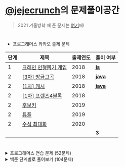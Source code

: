 # [@jejecrunch](https://github.com/jejecrunch)의 문제풀이공간

> 2021 겨울방학 때 푼 문제는 [여기](https://github.com/jejecrunch/2021-winter-kakao/blob/main/jejecrunch)에!

#

-   프로그래머스 카카오 출제 문제

| 단계 | 제목                                                                             | 출제연도 | 풀이 여부                                                                                           |
| ---- | -------------------------------------------------------------------------------- | -------- | --------------------------------------------------------------------------------------------------- |
| 1    | [크레인 인형뽑기 게임](https://programmers.co.kr/learn/courses/30/lessons/64061) | 2018     | [**js**](https://github.com/jejecrunch/2022/blob/main/jejecrunch/programmers/javascript/64061.java) |
| 2    | [[3차] 방금그곡](https://programmers.co.kr/learn/courses/30/lessons/17684)       | 2018     | [**java**](https://github.com/jejecrunch/2022/blob/main/jejecrunch/programmers/java/17684.java)     |
| 2    | [[1차] 캐시](https://programmers.co.kr/learn/courses/30/lessons/17680)           | 2018     | [**java**](https://github.com/jejecrunch/2022/blob/main/jejecrunch/programmers/java/17680.java)     |
| 2    | [[1차] 프렌즈4블록](https://programmers.co.kr/learn/courses/30/lessons/17684)    | 2018     |                                                                                                     |
| 2    | [후보키](https://programmers.co.kr/learn/courses/30/lessons/17684)               | 2019     |                                                                                                     |
| 2    | [튜플](https://programmers.co.kr/learn/courses/30/lessons/17684)                 | 2019     |                                                                                                     |
| 2    | [수식 최대화](https://programmers.co.kr/learn/courses/30/lessons/17684)          | 2020     |                                                                                                     |
|      |                                                                                  |          | **3**                                                                                               |

#

<details>
<summary>프로그래머스 연습 문제 (52문제)</summary>
<div markdown="1">

| 카테고리 | 제목                                                                                     | 풀이 여부                                                                                                    |
| -------- | ---------------------------------------------------------------------------------------- | ------------------------------------------------------------------------------------------------------------ |
|          | [직사각형 별찍기](https://programmers.co.kr/learn/courses/30/lessons/12969)              | [**js**](https://github.com/jejecrunch/2022/blob/main/jejecrunch/programmers/javascript/12969.js)            |
|          | [x만큼 간격이 있는 n개의 숫자](https://programmers.co.kr/learn/courses/30/lessons/12954) | [**js**](https://github.com/jejecrunch/2022/blob/main/jejecrunch/programmers/javascript/12954.js)            |
|          | [행렬의 덧셈](https://programmers.co.kr/learn/courses/30/lessons/12950)                  | [**js**](https://github.com/jejecrunch/2022/blob/main/jejecrunch/programmers/javascript/12950.java)          |
|          | [핸드폰 번호 가리기](https://programmers.co.kr/learn/courses/30/lessons/12948)           | [**js**](https://github.com/jejecrunch/2022/blob/main/jejecrunch/programmers/javascript/12948.js)            |
|          | [하샤드 수](https://programmers.co.kr/learn/courses/30/lessons/12947)                    | [**js**](https://github.com/jejecrunch/2022/blob/main/jejecrunch/programmers/javascript/12947.js)            |
|          | [평균 구하기](https://programmers.co.kr/learn/courses/30/lessons/12944)                  | [**js**](https://github.com/jejecrunch/2022/blob/main/jejecrunch/programmers/javascript/12944.js)            |
|          | [콜라츠 추측](https://programmers.co.kr/learn/courses/30/lessons/12943)                  | [**js**](https://github.com/jejecrunch/2022/blob/main/jejecrunch/programmers/javascript/12943.js)            |
|          | [최대공약수와 최소공배수](https://programmers.co.kr/learn/courses/30/lessons/12940)      | [**js**](https://github.com/jejecrunch/2022/blob/main/jejecrunch/programmers/javascript/12940.js)            |
|          | [짝수와 홀수](https://programmers.co.kr/learn/courses/30/lessons/12937)                  | [**js**](https://github.com/jejecrunch/2022/blob/main/jejecrunch/programmers/javascript/12937.js)            |
|          | [제일 작은 수 제거하기](https://programmers.co.kr/learn/courses/30/lessons/12935)        | [**js**](https://github.com/jejecrunch/2022/blob/main/jejecrunch/programmers/javascript/12935.js)            |
|          | [정수 제곱근 판별](https://programmers.co.kr/learn/courses/30/lessons/12934)             | [**js**](https://github.com/jejecrunch/2022/blob/main/jejecrunch/programmers/javascript/12934.js)            |
|          | [정수 내림차순으로 배치하기](https://programmers.co.kr/learn/courses/30/lessons/12933)   | [**js**](https://github.com/jejecrunch/2022/blob/main/jejecrunch/programmers/javascript/12933.js)            |
|          | [자연수 뒤집어 배열로 만들기](https://programmers.co.kr/learn/courses/30/lessons/12932)  | [**js**](https://github.com/jejecrunch/2022/blob/main/jejecrunch/programmers/javascript/12932.js)            |
|          | [자릿수 더하기](https://programmers.co.kr/learn/courses/30/lessons/12931)                | [**js**](https://github.com/jejecrunch/2022/blob/main/jejecrunch/programmers/javascript/12931.js)            |
|          | [이상한 문자 만들기](https://programmers.co.kr/learn/courses/30/lessons/12930)           | [**js**](https://github.com/jejecrunch/2022/blob/main/jejecrunch/programmers/javascript/12930.js)            |
|          | [약수의 합](https://programmers.co.kr/learn/courses/30/lessons/12928)                    | [**js**](https://github.com/jejecrunch/2022/blob/main/jejecrunch/programmers/javascript/12928.js)            |
|          | [시저 암호](https://programmers.co.kr/learn/courses/30/lessons/12926)                    | [**js**](https://github.com/jejecrunch/2022/blob/main/jejecrunch/programmers/javascript/12926.js)            |
|          | [문자열을 정수로 바꾸기](https://programmers.co.kr/learn/courses/30/lessons/12925)       | [**js**](https://github.com/jejecrunch/2022/blob/main/jejecrunch/programmers/javascript/javascript/12925.js) |
|          | [수박수박수박수박수박수?](https://programmers.co.kr/learn/courses/30/lessons/12922)      | [**js**](https://github.com/jejecrunch/2022/blob/main/jejecrunch/programmers/javascript/javascript/12922.js) |
|          | [소수 찾기](https://programmers.co.kr/learn/courses/30/lessons/12921)                    | [**js**](https://github.com/jejecrunch/2022/blob/main/jejecrunch/programmers/javascript/12921.js)            |
|          | [서울에서 김서방 찾기](https://programmers.co.kr/learn/courses/30/lessons/12919)         | [**js**](https://github.com/jejecrunch/2022/blob/main/jejecrunch/programmers/javascript/12919.js)            |
|          | [문자열 다루기 기본](https://programmers.co.kr/learn/courses/30/lessons/12918)           | [**js**](https://github.com/jejecrunch/2022/blob/main/jejecrunch/programmers/javascript/12918.js)            |
|          | [문자열 내림차순으로 배치하기](https://programmers.co.kr/learn/courses/30/lessons/12917) | [**js**](https://github.com/jejecrunch/2022/blob/main/jejecrunch/programmers/javascript/12917.js)            |
|          | [문자열 내 p와 y의 개수](https://programmers.co.kr/learn/courses/30/lessons/12916)       | [**js**](https://github.com/jejecrunch/2022/blob/main/jejecrunch/programmers/javascript/12916.js)            |
|          | [문자열 내 마음대로 정렬하기](https://programmers.co.kr/learn/courses/30/lessons/12915)  | [**js**](https://github.com/jejecrunch/2022/blob/main/jejecrunch/programmers/javascript/12915.js)            |
|          | [두 정수 사이의 합](https://programmers.co.kr/learn/courses/30/lessons/12912)            | [**js**](https://github.com/jejecrunch/2022/blob/main/jejecrunch/programmers/javascript/12912.js)            |
|          | [나누어 떨어지는 숫자 배열](https://programmers.co.kr/learn/courses/30/lessons/12910)    | [**js**](https://github.com/jejecrunch/2022/blob/main/jejecrunch/programmers/javascript/12910.js)            |
|          | [같은 숫자는 싫어](https://programmers.co.kr/learn/courses/30/lessons/12906)             | [**js**](https://github.com/jejecrunch/2022/blob/main/jejecrunch/programmers/javascript/12906.js)            |
|          | [가운데 글자 가져오기](https://programmers.co.kr/learn/courses/30/lessons/12903)         | [**js**](https://github.com/jejecrunch/2022/blob/main/jejecrunch/programmers/javascript/12903.js)            |
|          | [부족한 금액 계산하기](https://programmers.co.kr/learn/courses/30/lessons/82612)         | [**js**](https://github.com/jejecrunch/2022/blob/main/jejecrunch/programmers/javascript/82612.js)            |
|          | [나머지가 1이 되는 수 찾기](https://programmers.co.kr/learn/courses/30/lessons/87389)    | [**js**](https://github.com/jejecrunch/2022/blob/main/jejecrunch/programmers/javascript/87389.js)            |
|          | [최소직사각형](https://programmers.co.kr/learn/courses/30/lessons/86491)                 | [**js**](https://github.com/jejecrunch/2022/blob/main/jejecrunch/programmers/javascript/86491.js)            |
|          | [2016년](https://programmers.co.kr/learn/courses/30/lessons/12901)                       | [**js**](https://github.com/jejecrunch/2022/blob/main/jejecrunch/programmers/javascript/12901.js)            |
|          | [예산](https://programmers.co.kr/learn/courses/30/lessons/12982)                         | [**js**](https://github.com/jejecrunch/2022/blob/main/jejecrunch/programmers/javascript/12982.js)            |
|          | [두 개 뽑아서 더하기](https://programmers.co.kr/learn/courses/30/lessons/68644)          | [**js**](https://github.com/jejecrunch/2022/blob/main/jejecrunch/programmers/javascript/68644.js)            |
|          | [3진법 뒤집기](https://programmers.co.kr/learn/courses/30/lessons/68935)                 | [**js**](https://github.com/jejecrunch/2022/blob/main/jejecrunch/programmers/javascript/68935.js)            |
|          | [약수의 개수와 덧셈](https://programmers.co.kr/learn/courses/30/lessons/77884)           | [**js**](https://github.com/jejecrunch/2022/blob/main/jejecrunch/programmers/javascript/77884.js)            |
|          | [체육복](https://programmers.co.kr/learn/courses/30/lessons/42862)                       | [**js**](https://github.com/jejecrunch/2022/blob/main/jejecrunch/programmers/javascript/42862.js)            |
|          | [모의고사](https://programmers.co.kr/learn/courses/30/lessons/42840)                     | [**js**](https://github.com/jejecrunch/2022/blob/main/jejecrunch/programmers/javascript/42840.js)            |
|          | [K번째수](https://programmers.co.kr/learn/courses/30/lessons/42748)                      | [**js**](https://github.com/jejecrunch/2022/blob/main/jejecrunch/programmers/javascript/42748.js)            |
|          | [완주하지 못한 선수](https://programmers.co.kr/learn/courses/30/lessons/42576)           | [**js**](https://github.com/jejecrunch/2022/blob/main/jejecrunch/programmers/javascript/42576.js)            |
|          | [소수 만들기](https://programmers.co.kr/learn/courses/30/lessons/12977)                  | [**js**](https://github.com/jejecrunch/2022/blob/main/jejecrunch/programmers/javascript/12977.js)            |
|          | [내적](https://programmers.co.kr/learn/courses/30/lessons/70128)                         | [**js**](https://github.com/jejecrunch/2022/blob/main/jejecrunch/programmers/javascript/70128.js)            |
|          | [음양 더하기](https://programmers.co.kr/learn/courses/30/lessons/76501)                  | [**js**](https://github.com/jejecrunch/2022/blob/main/jejecrunch/programmers/javascript/76501.js)            |
|          | [없는 숫자 더하기](https://programmers.co.kr/learn/courses/30/lessons/86051)             | [**js**](https://github.com/jejecrunch/2022/blob/main/jejecrunch/programmers/javascript/86051.js)            |
|          | [로또의 최고 순위와 최저 순위](https://programmers.co.kr/learn/courses/30/lessons/77484) | [**js**](https://github.com/jejecrunch/2022/blob/main/jejecrunch/programmers/javascript/77484.js)            |
|          | [줄 서는 방법](https://programmers.co.kr/learn/courses/30/lessons/12936)                 | [**java**](https://github.com/jejecrunch/2022/blob/main/jejecrunch/programmers/java/12936.java)              |
|          | [야근 지수](https://programmers.co.kr/learn/courses/30/lessons/12927)                    | [**java**](https://github.com/jejecrunch/2022/blob/main/jejecrunch/programmers/java/12927.java)              |
|          | [멀리 뛰기](https://programmers.co.kr/learn/courses/30/lessons/12914)                    | [**java**](https://github.com/jejecrunch/2022/blob/main/jejecrunch/programmers/java/12914.java)              |
|          | [이중 우선순위 큐](https://programmers.co.kr/learn/courses/30/lessons/42628)             | [**java**](https://github.com/jejecrunch/2022/blob/main/jejecrunch/programmers/java/42628.java)              |
|          | [2 x n 타일링](https://programmers.co.kr/learn/courses/30/lessons/12900)                 | [**java**](https://github.com/jejecrunch/2022/blob/main/jejecrunch/programmers/java/12900.java)              |
| 힙       | [더 맵게](https://programmers.co.kr/learn/courses/30/lessons/42626)                      | [**javaO**](https://github.com/jejecrunch/2022/blob/main/jejecrunch/programmers/java/42626.java)             |

</div>
</details>

<details>
<summary>백준 단계별로 풀어보기 (104문제)</summary>
<div markdown="1">

| 카테고리 | 제목                                                                            | 풀이 여부                                                                                                              |
| -------- | ------------------------------------------------------------------------------- | ---------------------------------------------------------------------------------------------------------------------- |
|          | [엄청난 부자2](https://www.acmicpc.net/problem/1271)                            | [**java**](https://github.com/jejecrunch/2022/blob/main/jejecrunch/BAEKJOON/java/SuperRich2_1271.java)                 |
|          | [16진수](https://www.acmicpc.net/problem/1550)                                  | [**java**](https://github.com/jejecrunch/2022/blob/main/jejecrunch/BAEKJOON/java/Hexadecimal_1550.java)                |
|          | [긴자리 계산](https://www.acmicpc.net/problem/2338)                             | [**java**](https://github.com/jejecrunch/2022/blob/main/jejecrunch/BAEKJOON/java/LongDigitClaculation_2338.java)       |
|          | [검증수](https://www.acmicpc.net/problem/2475)                                  | [**java**](https://github.com/jejecrunch/2022/blob/main/jejecrunch/BAEKJOON/java/NumberOfVerifications_2475.java)      |
|          | [파티가 끝나고 난 뒤](https://www.acmicpc.net/problem/2845)                     | [**java**](https://github.com/jejecrunch/2022/blob/main/jejecrunch/BAEKJOON/java/AfterParty_2845.java)                 |
|          | [저작권](https://www.acmicpc.net/problem/2914)                                  | [**java**](https://github.com/jejecrunch/2022/blob/main/jejecrunch/BAEKJOON/java/Copyright_2914.java)                  |
|          | [킹, 퀸, 룩, 비숍, 나이트, 폰](https://www.acmicpc.net/problem/3003)            | [**java**](https://github.com/jejecrunch/2022/blob/main/jejecrunch/BAEKJOON/java/KQLBNP_3003.java)                     |
|          | [R2](https://www.acmicpc.net/problem/3046)                                      | [**java**](https://github.com/jejecrunch/2022/blob/main/jejecrunch/BAEKJOON/java/R2_3046.java)                         |
|          | [웰컴](https://www.acmicpc.net/problem/5337)                                    | [**java**](https://github.com/jejecrunch/2022/blob/main/jejecrunch/BAEKJOON/java/Welcome_5337.java)                    |
|          | [마이크로소프트 로고](https://www.acmicpc.net/problem/5338)                     | [**java**](https://github.com/jejecrunch/2022/blob/main/jejecrunch/BAEKJOON/java/java/MicrosoftLogo_5338.java)         |
|          | [콜센터](https://www.acmicpc.net/problem/5339)                                  | [**java**](https://github.com/jejecrunch/2022/blob/main/jejecrunch/BAEKJOON/java/CallCenter_5339.java)                 |
|          | [카드 게임](https://www.acmicpc.net/problem/5522)                               | [**java**](https://github.com/jejecrunch/2022/blob/main/jejecrunch/BAEKJOON/java/CardGame_5522.java)                   |
|          | [심부름 가는 길](https://www.acmicpc.net/problem/5554)                          | [**java**](https://github.com/jejecrunch/2022/blob/main/jejecrunch/BAEKJOON/java/Errand_5554.java)                     |
|          | [Next in line](https://www.acmicpc.net/problem/6749)                            | [**java**](https://github.com/jejecrunch/2022/blob/main/jejecrunch/BAEKJOON/java/NextInLine_6749.java)                 |
|          | [Plane](https://www.acmicpc.net/problem/8370)                                   | [**java**](https://github.com/jejecrunch/2022/blob/main/jejecrunch/BAEKJOON/java/Plane_8370.java)                      |
|          | [Julka](https://www.acmicpc.net/problem/8437)                                   | [**java**](https://github.com/jejecrunch/2022/blob/main/jejecrunch/BAEKJOON/java/Julka_8437.java)                      |
|          | [Zadanie próbne 2](https://www.acmicpc.net/problem/8871)                        | [**java**](https://github.com/jejecrunch/2022/blob/main/jejecrunch/BAEKJOON/java/ZadanieProbne2_8871.java)             |
|          | [스타워즈 로고](https://www.acmicpc.net/problem/9653)                           | [**java**](https://github.com/jejecrunch/2022/blob/main/jejecrunch/BAEKJOON/java/StarwarsLogo_9653.java)               |
|          | [나부 함대 데이터](https://www.acmicpc.net/problem/9654)                        | [**java**](https://github.com/jejecrunch/2022/blob/main/jejecrunch/BAEKJOON/java/NabuPlanet_9654.java)                 |
|          | [NFC West vs North](https://www.acmicpc.net/problem/10170)                      | [**java**](https://github.com/jejecrunch/2022/blob/main/jejecrunch/BAEKJOON/java/NFCWestvsNorth_10170.java)            |
|          | [오늘 날짜](https://www.acmicpc.net/problem/10699)                              | [**java**](https://github.com/jejecrunch/2022/blob/main/jejecrunch/BAEKJOON/java/Today_10699.java)                     |
|          | [한글 2](https://www.acmicpc.net/problem/11283)                                 | [**java**](https://github.com/jejecrunch/2022/blob/main/jejecrunch/BAEKJOON/java/Hangul2_11283.java)                   |
|          | [꼬마 정민](https://www.acmicpc.net/problem/11382)                              | [**java**](https://github.com/jejecrunch/2022/blob/main/jejecrunch/BAEKJOON/java/BoyJM_11382.java)                     |
|          | [고려대는 사랑입니다](https://www.acmicpc.net/problem/11942)                    | [**java**](https://github.com/jejecrunch/2022/blob/main/jejecrunch/BAEKJOON/java/KUniv_11942.java)                     |
|          | [큰 수 곱셈](https://www.acmicpc.net/problem/13277)                             | [**java**](https://github.com/jejecrunch/2022/blob/main/jejecrunch/BAEKJOON/java/BigNumberBy_13277.java)               |
|          | [와이버스 부릉부릉](https://www.acmicpc.net/problem/14645)                      | [**java**](https://github.com/jejecrunch/2022/blob/main/jejecrunch/BAEKJOON/java/YBus_14645.java)                      |
|          | [나는 행복합니다~](https://www.acmicpc.net/problem/14652)                       | [**java**](https://github.com/jejecrunch/2022/blob/main/jejecrunch/BAEKJOON/java/IamHappy_14652.java)                  |
|          | [큰 수 (BIG)](https://www.acmicpc.net/problem/14928)                            | [**java**](https://github.com/jejecrunch/2022/blob/main/jejecrunch/BAEKJOON/java/BigNumber_14928_.java)                |
|          | [Vera and Outfits](https://www.acmicpc.net/problem/15439)                       | [**java**](https://github.com/jejecrunch/2022/blob/main/jejecrunch/BAEKJOON/java/VeraAndOutfits_15439.java)            |
|          | [조별과제를 하려는데 조장이 사라졌다](https://www.acmicpc.net/problem/15727)    | [**java**](https://github.com/jejecrunch/2022/blob/main/jejecrunch/BAEKJOON/java/DisapearLeader_15727.java)            |
|          | [나는 누구인가](https://www.acmicpc.net/problem/15733)                          | [**java**](https://github.com/jejecrunch/2022/blob/main/jejecrunch/BAEKJOON/java/WhoAmI_15733.java)                    |
|          | [A+B - 9](https://www.acmicpc.net/problem/15740)                                | [**java**](https://github.com/jejecrunch/2022/blob/main/jejecrunch/BAEKJOON/java/APlusB9_15740.java)                   |
|          | [수학은 체육과목 입니다](https://www.acmicpc.net/problem/15894)                 | [**java**](https://github.com/jejecrunch/2022/blob/main/jejecrunch/BAEKJOON/java/MathIsSports_15894.java)              |
|          | [새로운 시작](https://www.acmicpc.net/problem/15962)                            | [**java**](https://github.com/jejecrunch/2022/blob/main/jejecrunch/BAEKJOON/java/NewStart_15962.java)                  |
|          | [이상한 기호](https://www.acmicpc.net/problem/15964)                            | [**java**](https://github.com/jejecrunch/2022/blob/main/jejecrunch/BAEKJOON/java/StrangeEmoji_15964.java)              |
|          | [오늘의 날짜는?](https://www.acmicpc.net/problem/16170)                         | [**java**](https://github.com/jejecrunch/2022/blob/main/jejecrunch/BAEKJOON/java/TodayDate_161700.java)                |
|          | [홍익대학교](https://www.acmicpc.net/problem/16394)                             | [**java**](https://github.com/jejecrunch/2022/blob/main/jejecrunch/BAEKJOON/java/HongikUniv_16394.java)                |
|          | [제리와 톰](https://www.acmicpc.net/problem/16430)                              | [**java**](https://github.com/jejecrunch/2022/blob/main/jejecrunch/BAEKJOON/java/JerryAndTom_16430.java)               |
|          | [달달함이 넘쳐흘러](https://www.acmicpc.net/problem/17256)                      | [**java**](https://github.com/jejecrunch/2022/blob/main/jejecrunch/BAEKJOON/java/MuchSweet_17256.java)                 |
|          | [엔드게임 스포일러](https://www.acmicpc.net/problem/17295)                      | [**java**](https://github.com/jejecrunch/2022/blob/main/jejecrunch/BAEKJOON/java/EndgameSpoiler_17295.java)            |
|          | [스타후르츠](https://www.acmicpc.net/problem/17496)                             | [**java**](https://github.com/jejecrunch/2022/blob/main/jejecrunch/BAEKJOON/java/StarFruits_17496.java)                |
|          | [Арифметическая магия](https://www.acmicpc.net/problem/18906)                   | [**java**](https://github.com/jejecrunch/2022/blob/main/jejecrunch/BAEKJOON/java/Artithmetic_18096.java)               |
|          | [Rats](https://www.acmicpc.net/problem/18301)                                   | [**java**](https://github.com/jejecrunch/2022/blob/main/jejecrunch/BAEKJOON/java/Rats_18301.java)                      |
|          | [Site Score](https://www.acmicpc.net/problem/20254)                             | [**java**](https://github.com/jejecrunch/2022/blob/main/jejecrunch/BAEKJOON/java/SiteScore_20254.java)                 |
|          | [세금](https://www.acmicpc.net/problem/20492)                                   | [**java**](https://github.com/jejecrunch/2022/blob/main/jejecrunch/BAEKJOON/java/Tax_20492.java)                       |
|          | [Bottle Return](https://www.acmicpc.net/problem/21300)                          | [**java**](https://github.com/jejecrunch/2022/blob/main/jejecrunch/BAEKJOON/java/BottleReturn_21300.java)              |
|          | [Multiply](https://www.acmicpc.net/problem/22193)                               | [**java**](https://github.com/jejecrunch/2022/blob/main/jejecrunch/BAEKJOON/java/Multyply_22193.java)                  |
|          | [The World Responds](https://www.acmicpc.net/problem/23234)                     | [**java**](https://github.com/jejecrunch/2022/blob/main/jejecrunch/BAEKJOON/java/TheWorldResponds_23234.java)          |
|          | [余り (Remainder)](https://www.acmicpc.net/problem/24078)                       | [**java**](https://github.com/jejecrunch/2022/blob/main/jejecrunch/BAEKJOON/java/Amari_24078.java)                     |
|          | [立方体 (Cube)](https://www.acmicpc.net/problem/24082)                          | [**java**](https://github.com/jejecrunch/2022/blob/main/jejecrunch/BAEKJOON/java/Riltupoutai_24082.java)               |
|          | [身長 (Height)](https://www.acmicpc.net/problem/24086)                          | [**java**](https://github.com/jejecrunch/2022/blob/main/jejecrunch/BAEKJOON/java/Shinchou_24086.java)                  |
|          | [Affischutskicket](https://www.acmicpc.net/problem/24183)                       | [**java**](https://github.com/jejecrunch/2022/blob/main/jejecrunch/BAEKJOON/java/Affischutskicket_24183.java)          |
|          | [Double Crypt 1](https://www.acmicpc.net/problem/24218)                         |                                                                                                                        |
|          | [알고리즘 수업 - 알고리즘의 수행 시간 1](https://www.acmicpc.net/problem/24262) | [**java**](https://github.com/jejecrunch/2022/blob/main/jejecrunch/BAEKJOON/java/AlgorhythmTime1_24262.java)           |
|          | [РАВЕНСТВО](https://www.acmicpc.net/problem/24309)                              | [**java**](https://github.com/jejecrunch/2022/blob/main/jejecrunch/BAEKJOON/java/РАВЕНСТВО_24309.java)                 |
|          | [Cupcake Party](https://www.acmicpc.net/problem/24568)                          | [**java**](https://github.com/jejecrunch/2022/blob/main/jejecrunch/BAEKJOON/java/CupcakeParty_24568.java)              |
|          | [TV 크기](https://www.acmicpc.net/problem/1297)                                 | [**java**](https://github.com/jejecrunch/2022/blob/main/jejecrunch/BAEKJOON/java/TVSize_1297.java)                     |
|          | [사파리월드](https://www.acmicpc.net/problem/2420)                              | [**java**](https://github.com/jejecrunch/2022/blob/main/jejecrunch/BAEKJOON/java/Safariworld_2420.java)                |
|          | [인공지능 시계](https://www.acmicpc.net/problem/2530)                           | [**java**](https://github.com/jejecrunch/2022/blob/main/jejecrunch/BAEKJOON/java/AIClock_2530.java)                    |
|          | [세수정렬](https://www.acmicpc.net/problem/2752)                                | [**java**](https://github.com/jejecrunch/2022/blob/main/jejecrunch/BAEKJOON/java/ThreeNumbersSort_2752.java)           |
|          | [체스판 조각](https://www.acmicpc.net/problem/3004)                             | [**java**](https://github.com/jejecrunch/2022/blob/main/jejecrunch/BAEKJOON/java/PieceOfChess_3004.java)               |
|          | [AFC 윔블던](https://www.acmicpc.net/problem/4299)                              | [**java**](https://github.com/jejecrunch/2022/blob/main/jejecrunch/BAEKJOON/java/AFCWhimbledon_4299.java)              |
|          | [방학 숙제](https://www.acmicpc.net/problem/4299)                               | [**java**](https://github.com/jejecrunch/2022/blob/main/jejecrunch/BAEKJOON/java/VacationWork_4299.java)               |
|          | [상근날드](https://www.acmicpc.net/problem/5543)                                | [**java**](https://github.com/jejecrunch/2022/blob/main/jejecrunch/BAEKJOON/java/SGNard_5543.java)                     |
|          | [A/B - 2](https://www.acmicpc.net/problem/15792)                                | [**java**](https://github.com/jejecrunch/2022/blob/main/jejecrunch/BAEKJOON/java/ADivideB2_15792.java)                 |
|          | [타임 카드](https://www.acmicpc.net/problem/5575)                               | [**java**](https://github.com/jejecrunch/2022/blob/main/jejecrunch/BAEKJOON/java/TimeCard_5575.java)                   |
|          | [시험 점수](https://www.acmicpc.net/problem/5596)                               | [**java**](https://github.com/jejecrunch/2022/blob/main/jejecrunch/BAEKJOON/java/TestScore_5596.java)                  |
|          | [17배](https://www.acmicpc.net/problem/5893)                                    | [**java**](https://github.com/jejecrunch/2022/blob/main/jejecrunch/BAEKJOON/java/Multiply17_5893.java)                 |
|          | [Contest Timing](https://www.acmicpc.net/problem/5928)                          | [**java**](https://github.com/jejecrunch/2022/blob/main/jejecrunch/BAEKJOON/java/ContestTiming_5928.java)              |
|          | [Speed fines are not fine!](https://www.acmicpc.net/problem/6763)               | [**java**](https://github.com/jejecrunch/2022/blob/main/jejecrunch/BAEKJOON/java/SpeedFinesAreNotFine_6763.java)       |
|          | [Sounds fishy!](https://www.acmicpc.net/problem/6764)                           | [**java**](https://github.com/jejecrunch/2022/blob/main/jejecrunch/BAEKJOON/java/SoundsFishy_6764.java)                |
|          | [Which Alien?](https://www.acmicpc.net/problem/6778)                            | [**java**](https://github.com/jejecrunch/2022/blob/main/jejecrunch/BAEKJOON/java/WhichAlien_6778.java)                 |
|          | [ISBN](https://www.acmicpc.net/problem/6810)                                    | [**java**](https://github.com/jejecrunch/2022/blob/main/jejecrunch/BAEKJOON/java/ISBN_6810.java)                       |
|          | [Tabliczka](https://www.acmicpc.net/problem/8674)                               | [**java**](https://github.com/jejecrunch/2022/blob/main/jejecrunch/BAEKJOON/java/Tabliczka_8674.java)                  |
|          | [Koszykarz](https://www.acmicpc.net/problem/8710)                               | [**java**](https://github.com/jejecrunch/2022/blob/main/jejecrunch/BAEKJOON/java/Koszykarz_8710.java)                  |
|          | [Bałwanek](https://www.acmicpc.net/problem/8718)                                | [**java**](https://github.com/jejecrunch/2022/blob/main/jejecrunch/BAEKJOON/java/Balwanek_8718.java)                   |
|          | [Patyki](https://www.acmicpc.net/problem/8723)                                  | [**java**](https://github.com/jejecrunch/2022/blob/main/jejecrunch/BAEKJOON/java/Patyki_8723.java)                     |
|          | [삼각형 외우기](https://www.acmicpc.net/problem/10101)                          | [**java**](https://github.com/jejecrunch/2022/blob/main/jejecrunch/BAEKJOON/java/MemorizeTriangle_10101.java)          |
|          | [과자](https://www.acmicpc.net/problem/10156)                                   | [**java**](https://github.com/jejecrunch/2022/blob/main/jejecrunch/BAEKJOON/java/Snack_10156.java)                     |
|          | [전자레인지](https://www.acmicpc.net/problem/10162)                             | [**java**](https://github.com/jejecrunch/2022/blob/main/jejecrunch/BAEKJOON/java/Microwave.java)                       |
|          | [수도 요금](https://www.acmicpc.net/problem/10707)                              | [**java**](https://github.com/jejecrunch/2022/blob/main/jejecrunch/BAEKJOON/java/WaterBill_10707.java)                 |
|          | [특별한 날](https://www.acmicpc.net/problem/10768)                              | [**java**](https://github.com/jejecrunch/2022/blob/main/jejecrunch/BAEKJOON/java/SpecialDay_10768.java)                |
|          | [10부제](https://www.acmicpc.net/problem/10797)                                 | [**java**](https://github.com/jejecrunch/2022/blob/main/jejecrunch/BAEKJOON/java/TenSeido_10797.java)                  |
|          | [한글](https://www.acmicpc.net/problem/11282)                                   | [**java**](https://github.com/jejecrunch/2022/blob/main/jejecrunch/BAEKJOON/java/Hangul_11282.java)                    |
|          | [Identifying tea](https://www.acmicpc.net/problem/11549)                        | [**java**](https://github.com/jejecrunch/2022/blob/main/jejecrunch/BAEKJOON/java/IdentifyingTea_11549.java)            |
|          | [파일 옮기기](https://www.acmicpc.net/problem/11943)                            | [**java**](https://github.com/jejecrunch/2022/blob/main/jejecrunch/BAEKJOON/java/MoveFile_11943.java)                  |
|          | [과목선택](https://www.acmicpc.net/problem/11948)                               | [**java**](https://github.com/jejecrunch/2022/blob/main/jejecrunch/BAEKJOON/java/SelectSubject_11948.java)             |
|          | [Do Not Touch Anything](https://www.acmicpc.net/problem/13136)                  | [**java**](https://github.com/jejecrunch/2022/blob/main/jejecrunch/BAEKJOON/java/DoNotTouchAnything_13136.java)        |
|          | [Andando no tempo](https://www.acmicpc.net/problem/13580)                       | [**java**](https://github.com/jejecrunch/2022/blob/main/jejecrunch/BAEKJOON/java/AndandoNoTempo_13580.java)            |
|          | [Tri-du](https://www.acmicpc.net/problem/13580)                                 | [**java**](https://github.com/jejecrunch/2022/blob/main/jejecrunch/BAEKJOON/java/Tridu_13580.java)                     |
|          | [팀 나누기](https://www.acmicpc.net/problem/13866)                              | [**java**](https://github.com/jejecrunch/2022/blob/main/jejecrunch/BAEKJOON/java/SplitTeam_13866.java)                 |
|          | [Equality](https://www.acmicpc.net/problem/13985)                               | [**java**](https://github.com/jejecrunch/2022/blob/main/jejecrunch/BAEKJOON/java/Equality_13985.java)                  |
|          | [Tournament Selction](https://www.acmicpc.net/problem/14038)                    | [**java**](https://github.com/jejecrunch/2022/blob/main/jejecrunch/BAEKJOON/java/TournamentSelection_14038.java)       |
|          | [Gorivo](https://www.acmicpc.net/problem/14065)                                 | [**java**](https://github.com/jejecrunch/2022/blob/main/jejecrunch/BAEKJOON/java/Gorivo_14065.java)                    |
|          | [Square Pasture](https://www.acmicpc.net/problem/14173)                         | [**java**](https://github.com/jejecrunch/2022/blob/main/jejecrunch/BAEKJOON/java/SquarePasture_14173.java)             |
|          | [정육각형과 삼각형](https://www.acmicpc.net/problem/14264)                      | [**java**](https://github.com/jejecrunch/2022/blob/main/jejecrunch/BAEKJOON/java/RegularHexagonAndTriangle_14264.java) |
|          | [전자레인지](https://www.acmicpc.net/problem/14470)                             | [**java**](https://github.com/jejecrunch/2022/blob/main/jejecrunch/BAEKJOON/java/Microwave_14470.java)                 |
|          | [감정이입](https://www.acmicpc.net/problem/14623)                               | [**java**](https://github.com/jejecrunch/2022/blob/main/jejecrunch/BAEKJOON/java/Empathy_14623.java)                   |
|          | [폰 노이만과 파리](https://www.acmicpc.net/problem/14924)                       | [**js**](https://github.com/jejecrunch/2022/blob/main/jejecrunch/BAEKJOON/javascript/14924/app.js)                     |
|          | [FA](https://www.acmicpc.net/problem/14935)                                     | [**js**](https://github.com/jejecrunch/2022/blob/main/jejecrunch/BAEKJOON/javascript/14924/app.js)                     |
|          | [Judging Moose](https://www.acmicpc.net/problem/15025)                          |                                                                                                                        |
|          | [Máquina de café](https://www.acmicpc.net/problem/15051)                        |                                                                                                                        |
|          | [Hard choice](https://www.acmicpc.net/problem/15059)                            |                                                                                                                        |
|          | [Every Second Counts](https://www.acmicpc.net/problem/15089)                    |                                                                                                                        |
|          | [Congruent Numbers](https://www.acmicpc.net/problem/15128)                      |                                                                                                                        |
|          | [鉛筆 (Pencils)](https://www.acmicpc.net/problem/15474)                         | [**js**](https://github.com/jejecrunch/2022/blob/main/jejecrunch/BAEKJOON/javascript/15474/app.js)                     |
|          | [Abbey Courtyard](https://www.acmicpc.net/problem/15610)                        |                                                                                                                        |
|          | [연세대학교](https://www.acmicpc.net/problem/15680)                             | [**js**](https://github.com/jejecrunch/2022/blob/main/jejecrunch/BAEKJOON/javascript/15680/app.js)                     |
|          | [타일 채우기 4](https://www.acmicpc.net/problem/15700)                          | [**js**](https://github.com/jejecrunch/2022/blob/main/jejecrunch/BAEKJOON/javascript/15700/app.js)                     |
|          | [이칙연산](https://www.acmicpc.net/problem/15726)                               |                                                                                                                        |
|          | [공백 없는 A+B](https://www.acmicpc.net/problem/15873)                          | [**java**](https://github.com/jejecrunch/2022/blob/main/jejecrunch/BAEKJOON/java/NoBlankAPlusB_15873.java)             |
|          | [수찬은 마린보이야!!](https://www.acmicpc.net/problem/15921)                    |                                                                                                                        |
|          | [CASIO](https://www.acmicpc.net/problem/15963)                                  |                                                                                                                        |
|          | [Telemarketer or not?](https://www.acmicpc.net/problem/16017)                   |                                                                                                                        |
| 백트래킹 | [연산자 끼워넣기](https://www.acmicpc.net/problem/14888)                        |                                                                                                                        |
| 백트래킹 | [스타트와 링크](https://www.acmicpc.net/problem/14889)                          |                                                                                                                        |
| 수학     | [피보나치 수 3](https://www.acmicpc.net/problem/2749)                           | [**java**](https://github.com/jejecrunch/2022/blob/main/jejecrunch/BAEKJOON/java/Fibonacci3_2749.java)                 |

</div>
</details>
